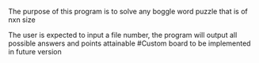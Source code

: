 The purpose of this program is to solve any boggle word puzzle
that is of nxn size

The user is expected to input a file number, the program will output all possible answers and points attainable
#Custom board to be implemented in future version
